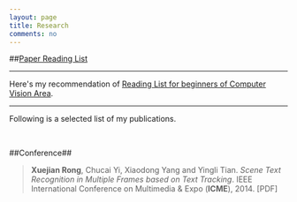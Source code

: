 ```yaml
---
layout: page
title: Research
comments: no
---
```


##[Paper Reading List](/research/paper-reading)

----------

Here's my recommendation of [Reading List for beginners of Computer Vision Area](/research/readinglist).

----------

Following is a selected list of my publications.

<br>

##Conference##

>**Xuejian Rong**, Chucai Yi, Xiaodong Yang and Yingli Tian. *Scene Text Recognition in Multiple Frames based on Text Tracking*. IEEE International Conference on Multimedia & Expo (**ICME**), 2014. [PDF]
